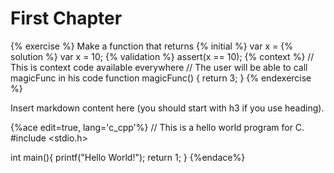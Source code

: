 # First Chapter

{% exercise %}
Make a function that returns 
{% initial %}
var x =
{% solution %}
var x = 10;
{% validation %}
assert(x == 10);
{% context %}
// This is context code available everywhere
// The user will be able to call magicFunc in his code
function magicFunc() {
    return 3;
}
{% endexercise %}


<!--sec data-title="Introduction" data-id="section0" data-show=false ces-->

Insert markdown content here (you should start with h3 if you use heading).

<!--endsec-->


{%ace edit=true, lang='c_cpp'%}
// This is a hello world program for C.
#include <stdio.h>

int main(){
  printf("Hello World!");
  return 1;
}
{%endace%}